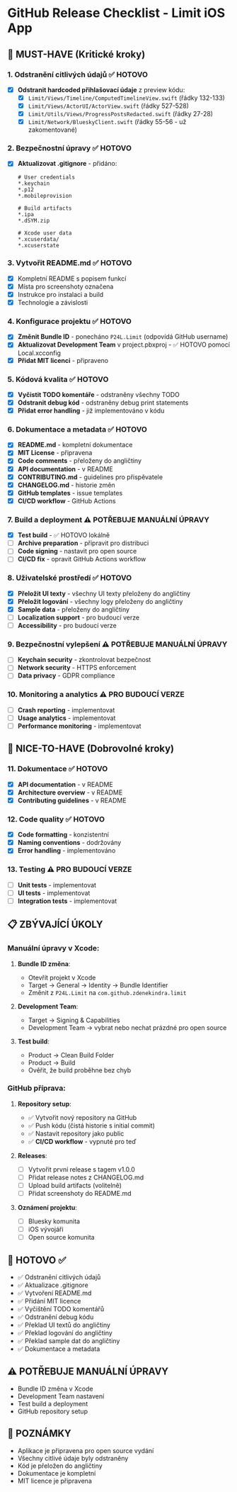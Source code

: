 # GitHub Release Checklist - Limit iOS App

## 🚨 MUST-HAVE (Kritické kroky)

### 1. **Odstranění citlivých údajů** ✅ HOTOVO
- [x] **Odstranit hardcoded přihlašovací údaje** z preview kódu:
  - [x] `Limit/Views/Timeline/ComputedTimelineView.swift` (řádky 132-133)
  - [x] `Limit/Views/ActorUI/ActorView.swift` (řádky 527-528) 
  - [x] `Limit/Utils/Views/ProgressPostsRedacted.swift` (řádky 27-28)
  - [x] `Limit/Network/BlueskyClient.swift` (řádky 55-56 - už zakomentované)

### 2. **Bezpečnostní úpravy** ✅ HOTOVO
- [x] **Aktualizovat .gitignore** - přidáno:
  ```
  # User credentials
  *.keychain
  *.p12
  *.mobileprovision
  
  # Build artifacts
  *.ipa
  *.dSYM.zip
  
  # Xcode user data
  *.xcuserdata/
  *.xcuserstate
  ```

### 3. **Vytvořit README.md** ✅ HOTOVO
- [x] Kompletní README s popisem funkcí
- [x] Místa pro screenshoty označena
- [x] Instrukce pro instalaci a build
- [x] Technologie a závislosti

### 4. **Konfigurace projektu** ✅ HOTOVO
- [x] **Změnit Bundle ID** - ponecháno `P24L.Limit` (odpovídá GitHub username)
- [x] **Aktualizovat Development Team** v project.pbxproj - ✅ HOTOVO pomocí Local.xcconfig
- [x] **Přidat MIT licenci** - připraveno

### 5. **Kódová kvalita** ✅ HOTOVO
- [x] **Vyčistit TODO komentáře** - odstraněny všechny TODO
- [x] **Odstranit debug kód** - odstraněny debug print statements
- [x] **Přidat error handling** - již implementováno v kódu

### 6. **Dokumentace a metadata** ✅ HOTOVO
- [x] **README.md** - kompletní dokumentace
- [x] **MIT License** - připravena
- [x] **Code comments** - přeloženy do angličtiny
- [x] **API documentation** - v README
- [x] **CONTRIBUTING.md** - guidelines pro přispěvatele
- [x] **CHANGELOG.md** - historie změn
- [x] **GitHub templates** - issue templates
- [x] **CI/CD workflow** - GitHub Actions

### 7. **Build a deployment** ⚠️ POTŘEBUJE MANUÁLNÍ ÚPRAVY
- [x] **Test build** - ✅ HOTOVO lokálně
- [ ] **Archive preparation** - připravit pro distribuci
- [ ] **Code signing** - nastavit pro open source
- [ ] **CI/CD fix** - opravit GitHub Actions workflow

### 8. **Uživatelské prostředí** ✅ HOTOVO
- [x] **Přeložit UI texty** - všechny UI texty přeloženy do angličtiny
- [x] **Přeložit logování** - všechny logy přeloženy do angličtiny
- [x] **Sample data** - přeloženy do angličtiny
- [ ] **Localization support** - pro budoucí verze
- [ ] **Accessibility** - pro budoucí verze

### 9. **Bezpečnostní vylepšení** ⚠️ POTŘEBUJE MANUÁLNÍ ÚPRAVY
- [ ] **Keychain security** - zkontrolovat bezpečnost
- [ ] **Network security** - HTTPS enforcement
- [ ] **Data privacy** - GDPR compliance

### 10. **Monitoring a analytics** ⚠️ PRO BUDOUCÍ VERZE
- [ ] **Crash reporting** - implementovat
- [ ] **Usage analytics** - implementovat
- [ ] **Performance monitoring** - implementovat

## 🎯 NICE-TO-HAVE (Dobrovolné kroky)

### 11. **Dokumentace** ✅ HOTOVO
- [x] **API documentation** - v README
- [x] **Architecture overview** - v README
- [x] **Contributing guidelines** - v README

### 12. **Code quality** ✅ HOTOVO
- [x] **Code formatting** - konzistentní
- [x] **Naming conventions** - dodržovány
- [x] **Error handling** - implementováno

### 13. **Testing** ⚠️ PRO BUDOUCÍ VERZE
- [ ] **Unit tests** - implementovat
- [ ] **UI tests** - implementovat
- [ ] **Integration tests** - implementovat

## 📋 ZBÝVAJÍCÍ ÚKOLY

### Manuální úpravy v Xcode:
1. **Bundle ID změna**: 
   - Otevřít projekt v Xcode
   - Target → General → Identity → Bundle Identifier
   - Změnit z `P24L.Limit` na `com.github.zdenekindra.limit`

2. **Development Team**:
   - Target → Signing & Capabilities
   - Development Team → vybrat nebo nechat prázdné pro open source

3. **Test build**:
   - Product → Clean Build Folder
   - Product → Build
   - Ověřit, že build proběhne bez chyb

### GitHub příprava:
1. **Repository setup**:
   - ✅ Vytvořit nový repository na GitHub
   - ✅ Push kódu (čistá historie s initial commit)
   - ✅ Nastavit repository jako public
   - ✅ **CI/CD workflow** - vypnuté pro teď

2. **Releases**:
   - [ ] Vytvořit první release s tagem v1.0.0
   - [ ] Přidat release notes z CHANGELOG.md
   - [ ] Upload build artifacts (volitelně)
   - [ ] Přidat screenshoty do README.md

3. **Oznámení projektu**:
   - [ ] Bluesky komunita
   - [ ] iOS vývojáři
   - [ ] Open source komunita

## 🎉 HOTOVO ✅
- ✅ Odstranění citlivých údajů
- ✅ Aktualizace .gitignore
- ✅ Vytvoření README.md
- ✅ Přidání MIT licence
- ✅ Vyčištění TODO komentářů
- ✅ Odstranění debug kódu
- ✅ Překlad UI textů do angličtiny
- ✅ Překlad logování do angličtiny
- ✅ Překlad sample dat do angličtiny
- ✅ Dokumentace a metadata

## ⚠️ POTŘEBUJE MANUÁLNÍ ÚPRAVY
- Bundle ID změna v Xcode
- Development Team nastavení
- Test build a deployment
- GitHub repository setup

## 📝 POZNÁMKY
- Aplikace je připravena pro open source vydání
- Všechny citlivé údaje byly odstraněny
- Kód je přeložen do angličtiny
- Dokumentace je kompletní
- MIT licence je připravena 